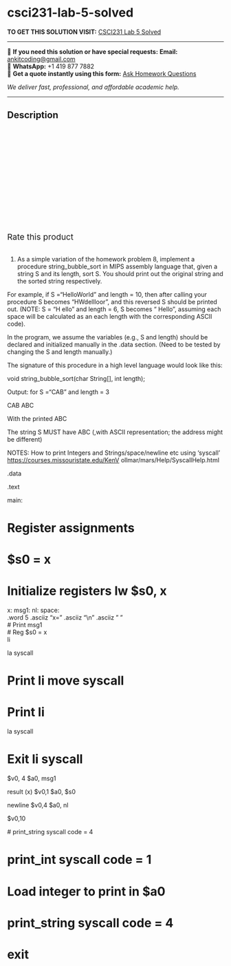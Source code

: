 # csci231-lab-5-solved
**TO GET THIS SOLUTION VISIT:** [CSCI231 Lab 5 Solved](https://www.ankitcodinghub.com/product/csci231-lab-5-solved/)


---

📩 **If you need this solution or have special requests:** **Email:** ankitcoding@gmail.com  
📱 **WhatsApp:** +1 419 877 7882  
📄 **Get a quote instantly using this form:** [Ask Homework Questions](https://www.ankitcodinghub.com/services/ask-homework-questions/)

*We deliver fast, professional, and affordable academic help.*

---

<h2>Description</h2>



<div class="kk-star-ratings kksr-auto kksr-align-center kksr-valign-top" data-payload="{&quot;align&quot;:&quot;center&quot;,&quot;id&quot;:&quot;97000&quot;,&quot;slug&quot;:&quot;default&quot;,&quot;valign&quot;:&quot;top&quot;,&quot;ignore&quot;:&quot;&quot;,&quot;reference&quot;:&quot;auto&quot;,&quot;class&quot;:&quot;&quot;,&quot;count&quot;:&quot;0&quot;,&quot;legendonly&quot;:&quot;&quot;,&quot;readonly&quot;:&quot;&quot;,&quot;score&quot;:&quot;0&quot;,&quot;starsonly&quot;:&quot;&quot;,&quot;best&quot;:&quot;5&quot;,&quot;gap&quot;:&quot;4&quot;,&quot;greet&quot;:&quot;Rate this product&quot;,&quot;legend&quot;:&quot;0\/5 - (0 votes)&quot;,&quot;size&quot;:&quot;24&quot;,&quot;title&quot;:&quot;CSCI231 Lab 5 Solved&quot;,&quot;width&quot;:&quot;0&quot;,&quot;_legend&quot;:&quot;{score}\/{best} - ({count} {votes})&quot;,&quot;font_factor&quot;:&quot;1.25&quot;}">

<div class="kksr-stars">

<div class="kksr-stars-inactive">
            <div class="kksr-star" data-star="1" style="padding-right: 4px">


<div class="kksr-icon" style="width: 24px; height: 24px;"></div>
        </div>
            <div class="kksr-star" data-star="2" style="padding-right: 4px">


<div class="kksr-icon" style="width: 24px; height: 24px;"></div>
        </div>
            <div class="kksr-star" data-star="3" style="padding-right: 4px">


<div class="kksr-icon" style="width: 24px; height: 24px;"></div>
        </div>
            <div class="kksr-star" data-star="4" style="padding-right: 4px">


<div class="kksr-icon" style="width: 24px; height: 24px;"></div>
        </div>
            <div class="kksr-star" data-star="5" style="padding-right: 4px">


<div class="kksr-icon" style="width: 24px; height: 24px;"></div>
        </div>
    </div>

<div class="kksr-stars-active" style="width: 0px;">
            <div class="kksr-star" style="padding-right: 4px">


<div class="kksr-icon" style="width: 24px; height: 24px;"></div>
        </div>
            <div class="kksr-star" style="padding-right: 4px">


<div class="kksr-icon" style="width: 24px; height: 24px;"></div>
        </div>
            <div class="kksr-star" style="padding-right: 4px">


<div class="kksr-icon" style="width: 24px; height: 24px;"></div>
        </div>
            <div class="kksr-star" style="padding-right: 4px">


<div class="kksr-icon" style="width: 24px; height: 24px;"></div>
        </div>
            <div class="kksr-star" style="padding-right: 4px">


<div class="kksr-icon" style="width: 24px; height: 24px;"></div>
        </div>
    </div>
</div>


<div class="kksr-legend" style="font-size: 19.2px;">
            <span class="kksr-muted">Rate this product</span>
    </div>
    </div>
<div class="page" title="Page 1">
<div class="section">
<div class="layoutArea">
<div class="column">
&nbsp;

1. ​As a simple variation of the homework problem 8​, implement a procedure string_bubble_sort in MIPS assembly language that, given a string ​S and its ​length​, sort ​S​. You should print out the original string and the sorted string respectively.

For example, if ​S =“HelloWorld” and ​length = 10, then after calling your procedure ​S becomes “HWdellloor”, and this reversed ​S should be printed out. (NOTE: ​S = “H ello” and ​length = 6, ​S becomes “ Hello”, assuming each space will be calculated as an each length with the corresponding ASCII code).

In the program, we assume the variables (e.g., ​S ​and​ length​) should be declared and initialized manually in the ​.data​ section. (Need to be tested by changing the​ S​ and ​length​ manually.)

The signature of this procedure in a high level language would look like this:

void string_bubble_sort(char String[], int length);

Output​: for ​S​ =“​CAB​” and ​length​ = 3

CAB ABC

With the printed ​ABC

The string ​S​ MUST have ​ABC ​(,with ASCII representation; the address might be different)

NOTES​: How to print Integers and Strings/space/newline etc using ‘syscall’ https://courses.missouristate.edu/KenV ollmar/mars/Help/SyscallHelp.html

</div>
</div>
<div class="layoutArea">
<div class="column">
.data

.text

main:

# Register assignments

# $s0 = x

# Initialize registers lw $s0, x

</div>
</div>
<div class="layoutArea">
<div class="column">
x: msg1: nl: space:

</div>
<div class="column">
.word 5 .asciiz “x=” .asciiz “\n” .asciiz ” ”

</div>
</div>
<div class="layoutArea">
<div class="column">
# Print msg1

</div>
</div>
<div class="layoutArea">
<div class="column">
# Reg $s0 = x

</div>
</div>
</div>
</div>
<div class="page" title="Page 2">
<div class="section">
<div class="layoutArea">
<div class="column">
li

la syscall

# Print li move syscall

# Print li

la syscall

# Exit li syscall

</div>
<div class="column">
$v0, 4 $a0, msg1

result (x) $v0,1 $a0, $s0

newline $v0,4 $a0, nl

$v0,10

</div>
<div class="column">
# print_string syscall code = 4

# print_int syscall code = 1

# Load integer to print in $a0

# print_string syscall code = 4

# exit

</div>
</div>
</div>
</div>
